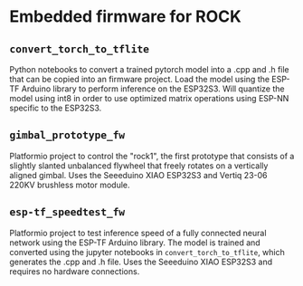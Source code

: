 
# Embedded firmware for ROCK

## `convert_torch_to_tflite`
Python notebooks to convert a trained pytorch model into a .cpp and .h file that can be copied into an firmware project. Load the model using the ESP-TF Arduino library to perform inference on the ESP32S3. Will quantize the model using int8 in order to use optimized matrix operations using ESP-NN specific to the ESP32S3. 

## `gimbal_prototype_fw` 
Platformio project to control the "rock1", the first prototype that consists of a slightly slanted unbalanced flywheel that freely rotates on a vertically aligned gimbal. Uses the Seeeduino XIAO ESP32S3 and Vertiq 23-06 220KV brushless motor module.

## `esp-tf_speedtest_fw`
Platformio project to test inference speed of a fully connected neural network using the ESP-TF Arduino library. The model is trained and converted using the jupyter notebooks in `convert_torch_to_tflite`, which generates the .cpp and .h file. Uses the Seeeduino XIAO ESP32S3 and requires no hardware connections.